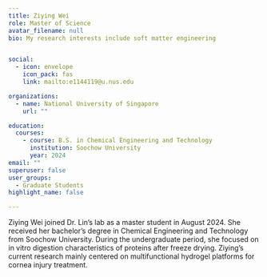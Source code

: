 ```yaml
---
title: Ziying Wei
role: Master of Science
avatar_filename: null
bio: My research interests include soft matter engineering


social:
  - icon: envelope
    icon_pack: fas
    link: mailto:e1144119@u.nus.edu

organizations:
  - name: National University of Singapore
    url: ""

education:
  courses:
    - course: B.S. in Chemical Engineering and Technology 
      institution: Soochow University
      year: 2024
email: ""      
superuser: false
user_groups:
  - Graduate Students
highlight_name: false

---
```

Ziying Wei joined Dr. Lin’s lab as a master student in August 2024. She received her bachelor’s degree in Chemical Engineering and Technology from Soochow University. During the undergraduate period, she focused on in vitro digestion characteristics of proteins after freeze drying. Ziying’s current research mainly centered on multifunctional hydrogel platforms for cornea injury treatment.

